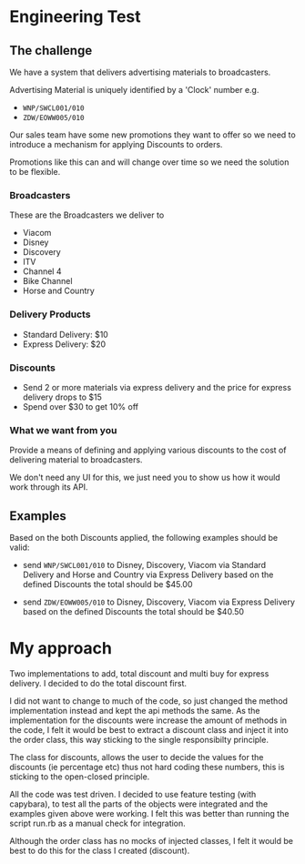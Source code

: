 # Engineering Test

## The challenge

We have a system that delivers advertising materials to broadcasters.

Advertising Material is uniquely identified by a 'Clock' number e.g.

* `WNP/SWCL001/010`
* `ZDW/EOWW005/010`

Our sales team have some new promotions they want to offer so
we need to introduce a mechanism for applying Discounts to orders.

Promotions like this can and will change over time so we need the solution to be flexible.

### Broadcasters

These are the Broadcasters we deliver to

* Viacom
* Disney
* Discovery
* ITV
* Channel 4
* Bike Channel
* Horse and Country


### Delivery Products

* Standard Delivery: $10
* Express Delivery: $20

### Discounts

* Send 2 or more materials via express delivery and the price for express delivery drops to $15
* Spend over $30 to get 10% off

### What we want from you

Provide a means of defining and applying various discounts to the cost of delivering material to broadcasters.

We don't need any UI for this, we just need you to show us how it would work through its API.

## Examples

Based on the both Discounts applied, the following examples should be valid:

* send `WNP/SWCL001/010` to Disney, Discovery, Viacom via Standard Delivery and Horse and Country via Express Delivery
    based on the defined Discounts the total should be $45.00

* send `ZDW/EOWW005/010` to Disney, Discovery, Viacom via Express Delivery
     based on the defined Discounts the total should be $40.50

# My approach

Two implementations to add, total discount and multi buy for express delivery. I decided to do the total discount first.

I did not want to change to much of the code, so just changed the method implementation instead and kept the api methods the same. As the implementation for the discounts were increase the amount of methods in the code, I felt it would be best to extract a discount class and inject it into the order class, this way sticking to the single responsibilty principle.

The class for discounts, allows the user to decide the values for the discounts (ie percentage etc) thus not hard coding these numbers, this is sticking to the open-closed principle.

All the code was test driven. I decided to use feature testing (with capybara), to test all the parts of the objects were integrated and the examples given above were working. I felt this was better than running the script run.rb as a manual check for integration.

Although the order class has no mocks of injected classes, I felt it would be best to do this for the class I created (discount).

